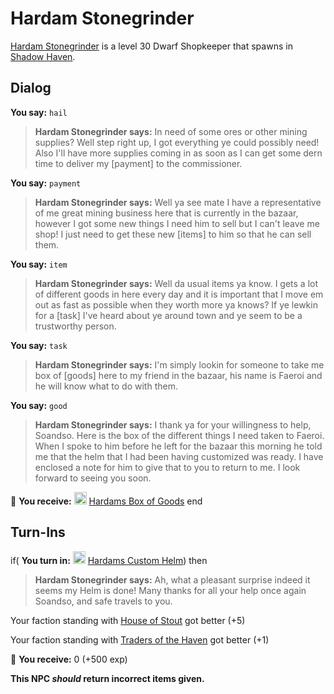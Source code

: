 # Hardam Stonegrinder



[Hardam Stonegrinder](/npc/150277) is a level 30 Dwarf Shopkeeper that spawns in [Shadow Haven](/zone/150).





## Dialog

**You say:** `hail`



>**Hardam Stonegrinder says:** In need of some ores or other mining supplies? Well step right up, I got everything ye could possibly need! Also I'll have more supplies coming in as soon as I can get some dern time to deliver my [payment] to the commissioner.

**You say:** `payment`



>**Hardam Stonegrinder says:** Well ya see mate I have a representative of me great mining business here that is currently in the bazaar, however I got some new things I need him to sell but I can't leave me shop! I just need to get these new [items] to him so that he can sell them.

**You say:** `item`



>**Hardam Stonegrinder says:** Well da usual items ya know. I gets a lot of different goods in here every day and it is important that I move em out as fast as possible when they worth more ya knows? If ye lewkin for a [task] I've heard about ye around town and ye seem to be a trustworthy person.

**You say:** `task`



>**Hardam Stonegrinder says:** I'm simply lookin for someone to take me box of [goods] here to my friend in the bazaar, his name is Faeroi and he will know what to do with them.

**You say:** `good`



>**Hardam Stonegrinder says:** I thank ya for your willingness to help, Soandso. Here is the box of the different things I need taken to Faeroi. When I spoke to him before he left for the bazaar this morning he told me that the helm that I had been having customized was ready. I have enclosed a note for him to give that to you to return to me. I look forward to seeing you soon.


 &#127873; **You receive:**  <img style="background:url(/static/icons/blank_slot.gif);width:20px;height:20px;" src="/static/icons/item_608.png" alt="" /> <a
                                href="/item/4757" data-url="4757" class="tooltip-link link">Hardams Box of Goods</a>
end



## Turn-Ins





if( **You turn in:** <img style="background:url(/static/icons/blank_slot.gif);width:20px;height:20px;" src="/static/icons/item_628.png" alt="" /> <a
                                href="/item/5986" data-url="5986" class="tooltip-link link">Hardams Custom Helm</a>) then 
 

>**Hardam Stonegrinder says:** Ah, what a pleasant surprise indeed it seems my Helm is done! Many thanks for all your help once again Soandso, and safe travels to you.


Your faction standing with [House of Stout](/faction/1512) got better (<span class='text-success'>+5</span>)


Your faction standing with [Traders of the Haven](/faction/1508) got better (<span class='text-success'>+1</span>)


 &#127873; **You receive:** 0 (+500 exp)

 

**This NPC *should* return incorrect items given.**
